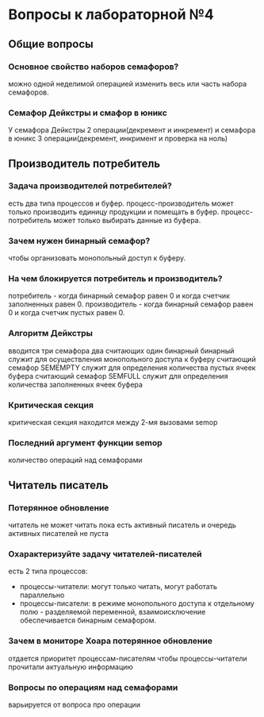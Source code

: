 # Вопросы к лабораторной №4

## Общие вопросы

### Основное свойство наборов семафоров?

можно одной неделимой операцией изменить весь или часть набора семафоров.

### Семафор Дейкстры и смафор в юникс

У семафора Дейкстры 2 операции(декремент и инкремент) и семафора в юникс 3 операции(декремент, инкримент и проверка на ноль)

## Производитель потребитель

### Задача производителей потребителей?

есть два типа процессов и буфер. процесс-производитель может только производить единицу продукции и помещать в буфер.
процесс-потребитель может только выбирать данные из буфера.

### Зачем нужен бинарный семафор?

чтобы организовать монопольный доступ к буферу.

### На чем блокируется потребитель и производитель?

потребитель - когда бинарный семафор равен 0 и когда счетчик заполненных равен 0.
производитель - когда бинарный семафор равен 0 и когда счетчик пустых равен 0.

### Алгоритм Дейкстры

вводится три семафора
два считающих один бинарный
бинарный служит для осуществления монопольного доступа к буферу
считающий семафор SEMEMPTY служит для определения количества пустых ячеек буфера
считающий семафор SEMFULL служит для определения количества заполненных ячеек буфера

### Критическая секция

критическая секция находится между 2-мя вызовами semop

### Последний аргумент функции semop

количество операций над семафорами

## Читатель писатель

### Потерянное обновление

читатель не может читать пока есть активный писатель и очередь активных писателей не пуста

### Охарактеризуйте задачу читателей-писателей

есть 2 типа процессов:
- процессы-читатели: могут только читать, могут работать параллельно
- процессы-писатели: в режиме монопольного доступа к отдельному полю - разделяемой переменной,  взаимоисключение обеспечивается бинарным семафором.

### Зачем в мониторе Хоара потерянное обновление

отдается приоритет процессам-писателям чтобы процессы-читатели прочитали актуальную информацию

### Вопросы по операциям над семафорами

варьируется от вопроса про операции